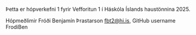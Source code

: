 Þetta er hópverkefni 1 fyrir Vefforitun 1 í Háskóla Íslands haustönnina 2025.

Hópmeðlimir
Fróði Benjamín Þrastarson fbt2@hi.is, GitHub username FrodiBen